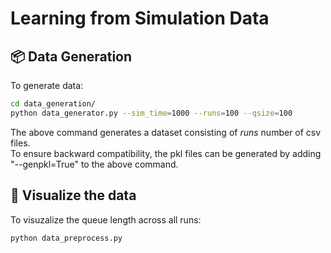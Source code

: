 # Learning from Simulation Data   



## 📦 Data Generation    

To generate data:    

```bash
cd data_generation/   
python data_generator.py --sim_time=1000 --runs=100 --qsize=100   
```

The above command generates a dataset consisting of $runs$ number of csv files.   
To ensure backward compatibility, the pkl files can be generated by adding    
"--genpkl=True" to the above command.   

## 🚀 Visualize the data    

To visuzalize the queue length across all runs:    

```bash 
python data_preprocess.py    
```

